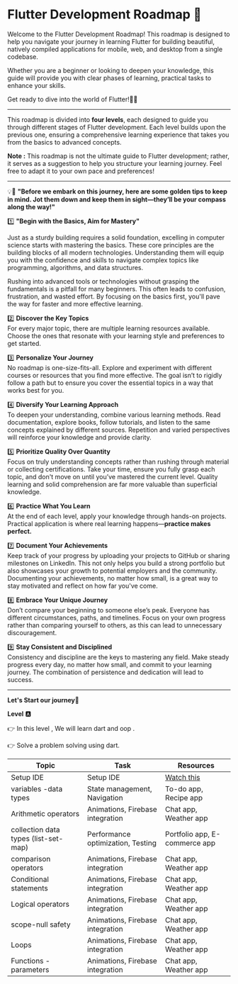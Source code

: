 # Flutter Development Roadmap 🚀

Welcome to the Flutter Development Roadmap! This roadmap is designed to help you navigate your journey in learning Flutter for building beautiful, natively compiled applications for mobile, web, and desktop from a single codebase.  

Whether you are a beginner or looking to deepen your knowledge, this guide will provide you with clear phases of learning, practical tasks to enhance your skills.  

Get ready to dive into the world of Flutter!📱✨
_____________________________________________________________________________________________________________________________________________________________________________________________________________________

This roadmap is divided into **four levels**, each designed to guide you through different stages of Flutter development. Each level builds upon the previous one, ensuring a comprehensive learning experience that takes you from the basics to advanced concepts.

**Note :** This roadmap is not the ultimate guide to Flutter development; rather, it serves as a suggestion to help you structure your learning journey. Feel free to adapt it to your own pace and preferences!

_____________________________________________________________________________________________________________________________________________________________________________________________________________________
💡📌 **"Before we embark on this journey, here are some golden tips to keep in mind. Jot them down and keep them in sight—they’ll be your compass along the way!"**

1️⃣ **"Begin with the Basics, Aim for Mastery"** 

Just as a sturdy building requires a solid foundation, excelling in computer science starts with mastering the basics. These core principles are the building blocks of all modern technologies. Understanding them will equip you with the confidence and skills to navigate complex topics like programming, algorithms, and data structures.  

Rushing into advanced tools or technologies without grasping the fundamentals is a pitfall for many beginners. This often leads to confusion, frustration, and wasted effort. By focusing on the basics first, you'll pave the way for faster and more effective learning.  

2️⃣ **Discover the Key Topics**  
For every major topic, there are multiple learning resources available. Choose the ones that resonate with your learning style and preferences to get started.  

3️⃣ **Personalize Your Journey**  
No roadmap is one-size-fits-all. Explore and experiment with different courses or resources that you find more effective. The goal isn’t to rigidly follow a path but to ensure you cover the essential topics in a way that works best for you.  

4️⃣ **Diversify Your Learning Approach**  
To deepen your understanding, combine various learning methods. Read documentation, explore books, follow tutorials, and listen to the same concepts explained by different sources. Repetition and varied perspectives will reinforce your knowledge and provide clarity.  

5️⃣ **Prioritize Quality Over Quantity**  
Focus on truly understanding concepts rather than rushing through material or collecting certifications. Take your time, ensure you fully grasp each topic, and don't move on until you’ve mastered the current level. Quality learning and solid comprehension are far more valuable than superficial knowledge.  

6️⃣ **Practice What You Learn**  
At the end of each level, apply your knowledge through hands-on projects. Practical application is where real learning happens—**practice makes perfect.**  

7️⃣ **Document Your Achievements**  
Keep track of your progress by uploading your projects to GitHub or sharing milestones on LinkedIn. This not only helps you build a strong portfolio but also showcases your growth to potential employers and the community. Documenting your achievements, no matter how small, is a great way to stay motivated and reflect on how far you've come.  

8️⃣ **Embrace Your Unique Journey**  
Don’t compare your beginning to someone else’s peak. Everyone has different circumstances, paths, and timelines. Focus on your own progress rather than comparing yourself to others, as this can lead to unnecessary discouragement.  

9️⃣ **Stay Consistent and Disciplined**  
Consistency and discipline are the keys to mastering any field. Make steady progress every day, no matter how small, and commit to your learning journey. The combination of persistence and dedication will lead to success.

_____________________________________________________________________________________________________________________________________________________________________________________________________________________
**Let's Start our journey**🚀

 **Level** 🅰  

👉 In this level , We will learn dart and oop .

👉 Solve a problem solving using dart.

| Topic         | Task                                | Resources               |
|---------------|-------------------------------------|------------------------------|
|Setup IDE      | Setup IDE                           |[Watch this](https://youtu.be/3M8gyN_Xq7E?si=0yMv94cRD7pdmI5e)|
| variables -data types  | State management, Navigation       | To-do app, Recipe app        |
|Arithmetic operators   | Animations, Firebase integration   | Chat app, Weather app        |
| collection data types (list-set-map)   | Performance optimization, Testing  | Portfolio app, E-commerce app|
|comparison operators  | Animations, Firebase integration   | Chat app, Weather app        |
|Conditional statements  | Animations, Firebase integration   | Chat app, Weather app        |
|Logical operators   | Animations, Firebase integration   | Chat app, Weather app        |
|scope-null safety   | Animations, Firebase integration   | Chat app, Weather app        |
|Loops   | Animations, Firebase integration   | Chat app, Weather app        |
|Functions -parameters   | Animations, Firebase integration   | Chat app, Weather app        |







